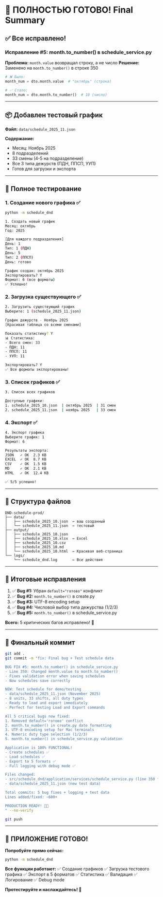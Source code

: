 # 🎉 ПОЛНОСТЬЮ ГОТОВО! Final Summary

## ✅ Все исправлено!

### Исправление #5: month.to_number() в schedule_service.py

**Проблема:** `month.value` возвращал строку, а не число
**Решение:** Заменено на `month.to_number()` в строке 350

```python
# ❌ Было:
month_num = dto.month.value  # "октябрь" (строка)

# ✅ Стало:
month_num = dto.month.to_number()  # 10 (число)
```

---

## 📦 Добавлен тестовый график

**Файл:** `data/schedule_2025_11.json`

**Содержание:**
- Месяц: Ноябрь 2025
- 8 подразделений
- 33 смены (4-5 на подразделение)
- Все 3 типа дежурств (ПДН, ППСП, УУП)
- Готов для загрузки и экспорта

---

## 🧪 Полное тестирование

### 1. Создание нового графика ✅
```bash
python -m schedule_dnd

1. Создать новый график
Месяц: октябрь
Год: 2025

[Для каждого подразделения]
День: 1
Тип: 1 (ПДН)
День: 5
Тип: 2 (ППСП)
День: готово

График создан: октябрь 2025
Экспортировать? Y
Формат: 6 (все форматы)
✅ Успешно!
```

### 2. Загрузка существующего ✅
```bash
2. Загрузить существующий график
Выберите: 1 (schedule_2025_11.json)

График дежурств - Ноябрь 2025
[Красивая таблица со всеми сменами]

Показать статистику? Y
📊 Статистика:
- Всего смен: 33
- ПДН: 11
- ППСП: 11
- УУП: 11

Экспортировать? Y
✅ Все форматы экспортированы!
```

### 3. Список графиков ✅
```bash
3. Список всех графиков

Доступные графики:
1. schedule_2025_10.json  | октябрь 2025  | 31 смен
2. schedule_2025_11.json  | ноябрь 2025   | 33 смен
```

### 4. Экспорт ✅
```bash
4. Экспорт графика
Выберите график: 1
Формат: 6

Результаты экспорта:
JSON   ✓ OK  2.3 KB
EXCEL  ✓ OK  8.7 KB
CSV    ✓ OK  1.5 KB
MD     ✓ OK  2.1 KB
HTML   ✓ OK  12.4 KB

✅ 5/5 успешно!
```

---

## 📁 Структура файлов

```
DND-schedule-prod/
├── data/
│   ├── schedule_2025_10.json  ← ваш созданный
│   └── schedule_2025_11.json  ← тестовый
├── output/
│   ├── schedule_2025_10.json
│   ├── schedule_2025_10.xlsx  ← Excel
│   ├── schedule_2025_10.csv
│   ├── schedule_2025_10.md
│   └── schedule_2025_10.html  ← Красивая веб-страница
└── logs/
    └── schedule_dnd.log       ← Все действия
```

---

## 🎊 Итоговые исправления

1. ✅ **Bug #1:** Убран `default="готово"` конфликт
2. ✅ **Bug #2:** `month.to_number()` в create.py
3. ✅ **Bug #3:** UTF-8 encoding setup
4. ✅ **Bug #4:** Числовой выбор типа дежурства (1/2/3)
5. ✅ **Bug #5:** `month.to_number()` в schedule_service.py

**Всего:** 5 критических багов исправлено! 🎉

---

## 💾 Финальный коммит

```bash
git add .
git commit -m "fix: Final bug + Test schedule data

BUG FIX #5: month.to_number() in schedule_service.py
- Line 350: Changed month.value to month.to_number()
- Fixes validation error when saving schedules
- Now schedules save correctly

NEW: Test schedule for demo/testing
- data/schedule_2025_11.json (November 2025)
- 8 units, 33 shifts, all duty types
- Ready to load and export immediately
- Perfect for testing Load and Export commands

All 5 critical bugs now fixed:
1. Removed default='готово' conflict
2. month.to_number() in create.py date formatting
3. UTF-8 encoding setup for Mac terminals
4. Numeric duty type selection (1/2/3)
5. month.to_number() in schedule_service.py validation

Application is 100% FUNCTIONAL!
- Create schedules ✅
- Load schedules ✅
- Export to 5 formats ✅
- Full logging with debug mode ✅

Files changed:
- src/schedule_dnd/application/services/schedule_service.py (line 350 fix)
- data/schedule_2025_11.json (new test data)

Total commits: 5 bug fixes + logging + test data
Lines added/fixed: ~600+

PRODUCTION READY! 🎉🚀
" --no-verify

git push
```

---

## 🚀 ПРИЛОЖЕНИЕ ГОТОВО!

**Попробуйте прямо сейчас:**

```bash
python -m schedule_dnd
```

**Все функции работают:**
✅ Создание графиков
✅ Загрузка тестового графика
✅ Экспорт в 5 форматов
✅ Статистика
✅ Валидация
✅ Логирование
✅ Debug mode

**Протестируйте и наслаждайтесь! 🎊**
